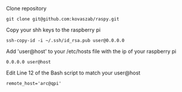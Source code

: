 Clone repository
```
git clone git@github.com:kovaszab/raspy.git
```

Copy your shh keys to the raspberry pi
```
ssh-copy-id -i ~/.ssh/id_rsa.pub user@0.0.0.0
```

Add 'user@host' to your /etc/hosts file with the ip of your raspberry pi
```
0.0.0.0 user@host
```

Edit Line 12 of the Bash script to match your user@host
```
remote_host='arc@qpi'
```